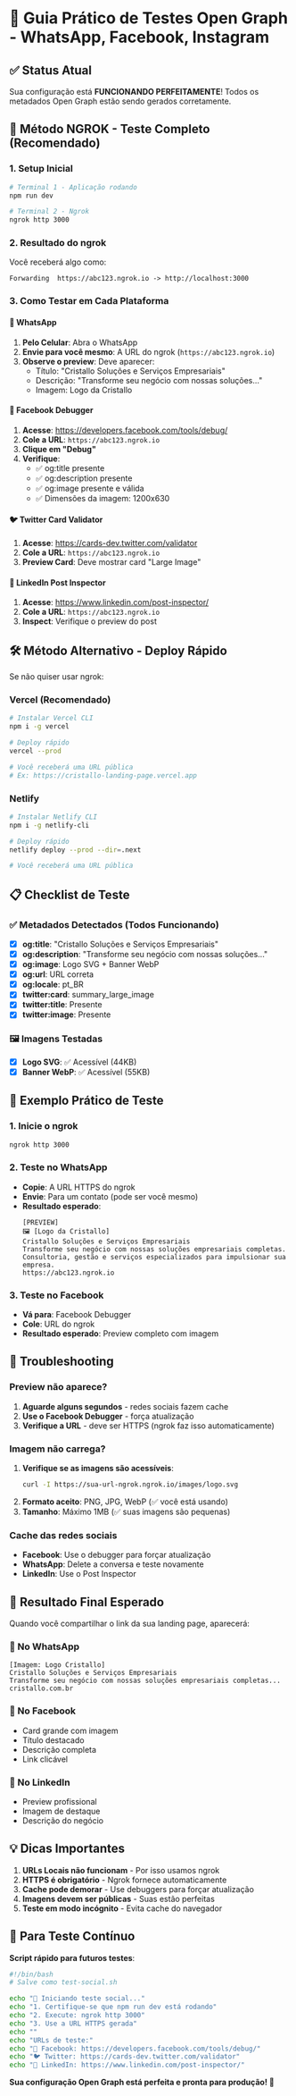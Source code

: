 # 🎯 Guia Prático de Testes Open Graph - WhatsApp, Facebook, Instagram

## ✅ Status Atual
Sua configuração está **FUNCIONANDO PERFEITAMENTE**! Todos os metadados Open Graph estão sendo gerados corretamente.

## 🚀 Método NGROK - Teste Completo (Recomendado)

### 1. Setup Inicial
```bash
# Terminal 1 - Aplicação rodando
npm run dev

# Terminal 2 - Ngrok
ngrok http 3000
```

### 2. Resultado do ngrok
Você receberá algo como:
```
Forwarding  https://abc123.ngrok.io -> http://localhost:3000
```

### 3. Como Testar em Cada Plataforma

#### 📱 WhatsApp
1. **Pelo Celular**: Abra o WhatsApp
2. **Envie para você mesmo**: A URL do ngrok (`https://abc123.ngrok.io`)
3. **Observe o preview**: Deve aparecer:
   - Título: "Cristallo Soluções e Serviços Empresariais"
   - Descrição: "Transforme seu negócio com nossas soluções..."
   - Imagem: Logo da Cristallo

#### 📘 Facebook Debugger
1. **Acesse**: https://developers.facebook.com/tools/debug/
2. **Cole a URL**: `https://abc123.ngrok.io`
3. **Clique em "Debug"**
4. **Verifique**:
   - ✅ og:title presente
   - ✅ og:description presente
   - ✅ og:image presente e válida
   - ✅ Dimensões da imagem: 1200x630

#### 🐦 Twitter Card Validator
1. **Acesse**: https://cards-dev.twitter.com/validator
2. **Cole a URL**: `https://abc123.ngrok.io`
3. **Preview Card**: Deve mostrar card "Large Image"

#### 💼 LinkedIn Post Inspector
1. **Acesse**: https://www.linkedin.com/post-inspector/
2. **Cole a URL**: `https://abc123.ngrok.io`
3. **Inspect**: Verifique o preview do post

## 🛠️ Método Alternativo - Deploy Rápido

Se não quiser usar ngrok:

### Vercel (Recomendado)
```bash
# Instalar Vercel CLI
npm i -g vercel

# Deploy rápido
vercel --prod

# Você receberá uma URL pública
# Ex: https://cristallo-landing-page.vercel.app
```

### Netlify
```bash
# Instalar Netlify CLI  
npm i -g netlify-cli

# Deploy rápido
netlify deploy --prod --dir=.next

# Você receberá uma URL pública
```

## 📋 Checklist de Teste

### ✅ Metadados Detectados (Todos Funcionando)
- [x] **og:title**: "Cristallo Soluções e Serviços Empresariais"
- [x] **og:description**: "Transforme seu negócio com nossas soluções..."
- [x] **og:image**: Logo SVG + Banner WebP
- [x] **og:url**: URL correta
- [x] **og:locale**: pt_BR
- [x] **twitter:card**: summary_large_image
- [x] **twitter:title**: Presente
- [x] **twitter:image**: Presente

### 🖼️ Imagens Testadas
- [x] **Logo SVG**: ✅ Acessível (44KB)
- [x] **Banner WebP**: ✅ Acessível (55KB)

## 🎯 Exemplo Prático de Teste

### 1. Inicie o ngrok
```bash
ngrok http 3000
```

### 2. Teste no WhatsApp
- **Copie**: A URL HTTPS do ngrok
- **Envie**: Para um contato (pode ser você mesmo)
- **Resultado esperado**:
  ```
  [PREVIEW]
  🖼️ [Logo da Cristallo]
  Cristallo Soluções e Serviços Empresariais
  Transforme seu negócio com nossas soluções empresariais completas. Consultoria, gestão e serviços especializados para impulsionar sua empresa.
  https://abc123.ngrok.io
  ```

### 3. Teste no Facebook
- **Vá para**: Facebook Debugger
- **Cole**: URL do ngrok
- **Resultado esperado**: Preview completo com imagem

## 🐛 Troubleshooting

### Preview não aparece?
1. **Aguarde alguns segundos** - redes sociais fazem cache
2. **Use o Facebook Debugger** - força atualização
3. **Verifique a URL** - deve ser HTTPS (ngrok faz isso automaticamente)

### Imagem não carrega?
1. **Verifique se as imagens são acessíveis**:
   ```bash
   curl -I https://sua-url-ngrok.ngrok.io/images/logo.svg
   ```
2. **Formato aceito**: PNG, JPG, WebP (✅ você está usando)
3. **Tamanho**: Máximo 1MB (✅ suas imagens são pequenas)

### Cache das redes sociais
- **Facebook**: Use o debugger para forçar atualização
- **WhatsApp**: Delete a conversa e teste novamente
- **LinkedIn**: Use o Post Inspector

## 🎉 Resultado Final Esperado

Quando você compartilhar o link da sua landing page, aparecerá:

### 📱 No WhatsApp
```
[Imagem: Logo Cristallo]
Cristallo Soluções e Serviços Empresariais
Transforme seu negócio com nossas soluções empresariais completas...
cristallo.com.br
```

### 📘 No Facebook
- Card grande com imagem
- Título destacado
- Descrição completa
- Link clicável

### 💼 No LinkedIn
- Preview profissional
- Imagem de destaque
- Descrição do negócio

## 💡 Dicas Importantes

1. **URLs Locais não funcionam** - Por isso usamos ngrok
2. **HTTPS é obrigatório** - Ngrok fornece automaticamente
3. **Cache pode demorar** - Use debuggers para forçar atualização
4. **Imagens devem ser públicas** - Suas estão perfeitas
5. **Teste em modo incógnito** - Evita cache do navegador

## 🔄 Para Teste Contínuo

**Script rápido para futuros testes**:
```bash
#!/bin/bash
# Salve como test-social.sh

echo "🚀 Iniciando teste social..."
echo "1. Certifique-se que npm run dev está rodando"
echo "2. Execute: ngrok http 3000"
echo "3. Use a URL HTTPS gerada"
echo ""
echo "URLs de teste:"
echo "📘 Facebook: https://developers.facebook.com/tools/debug/"
echo "🐦 Twitter: https://cards-dev.twitter.com/validator"
echo "💼 LinkedIn: https://www.linkedin.com/post-inspector/"
```

**Sua configuração Open Graph está perfeita e pronta para produção! 🎉**
